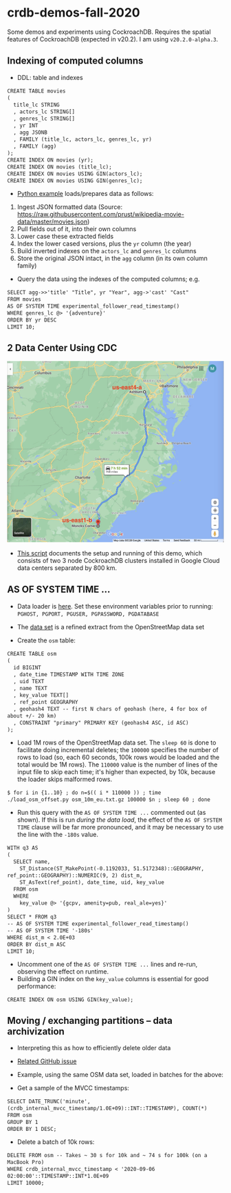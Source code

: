 # crdb-demos-fall-2020

Some demos and experiments using CockroachDB.  Requires the spatial features of CockroachDB (expected in v20.2).
I am using `v20.2.0-alpha.3`.

## Indexing of computed columns

* DDL: table and indexes

```
CREATE TABLE movies
(
  title_lc STRING
  , actors_lc STRING[]
  , genres_lc STRING[]
  , yr INT
  , agg JSONB
  , FAMILY (title_lc, actors_lc, genres_lc, yr)
  , FAMILY (agg)
);
CREATE INDEX ON movies (yr);
CREATE INDEX ON movies (title_lc);
CREATE INDEX ON movies USING GIN(actors_lc);
CREATE INDEX ON movies USING GIN(genres_lc);
```

* [Python example](./computed_columns.py) loads/prepares data as follows:
1. Ingest JSON formatted data (Source: https://raw.githubusercontent.com/prust/wikipedia-movie-data/master/movies.json)
1. Pull fields out of it, into their own columns
1. Lower case these extracted fields
1. Index the lower cased versions, plus the `yr` column (the year)
1. Build inverted indexes on the `actors_lc` and `genres_lc` columns
1. Store the original JSON intact, in the `agg` column (in its own column family)

* Query the data using the indexes of the computed columns; e.g.

```
SELECT agg->>'title' "Title", yr "Year", agg->'cast' "Cast"
FROM movies
AS OF SYSTEM TIME experimental_follower_read_timestamp()
WHERE genres_lc @> '{adventure}'
ORDER BY yr DESC
LIMIT 10;
```

## 2 Data Center Using CDC

![2 DC map](./2-DC-locations-map.jpg)

* [This script](./roachprod_3_gcp.sh) documents the setup and running of this demo, which consists of two 3 node CockroachDB
clusters installed in Google Cloud data centers separated by 800 km.

## AS OF SYSTEM TIME ...

* Data loader is [here](./load_osm_offset.py). Set these environment variables prior to running: `PGHOST, PGPORT, PGUSER, PGPASSWORD, PGDATABASE`
* The [data set](https://storage.googleapis.com/crl-goddard-gis/osm_10m_eu.txt.gz) is a refined extract from the OpenStreetMap data set

* Create the `osm` table:

```
CREATE TABLE osm
(
  id BIGINT
  , date_time TIMESTAMP WITH TIME ZONE
  , uid TEXT
  , name TEXT
  , key_value TEXT[]
  , ref_point GEOGRAPHY
  , geohash4 TEXT -- first N chars of geohash (here, 4 for box of about +/- 20 km)
  , CONSTRAINT "primary" PRIMARY KEY (geohash4 ASC, id ASC)
);
```

* Load 1M rows of the OpenStreetMap data set.  The `sleep 60` is done to facilitate doing incremental deletes; the `100000` specifies the number
of rows to load (so, each 60 seconds, 100k rows would be loaded and the total would be 1M rows).  The `110000` value is the number of lines of
the input file to skip each time; it's higher than expected, by 10k, because the loader skips malformed rows.


```
$ for i in {1..10} ; do n=$(( i * 110000 )) ; time ./load_osm_offset.py osm_10m_eu.txt.gz 100000 $n ; sleep 60 ; done
```

* Run this query with the `AS OF SYSTEM TIME ...` commented out (as shown).  If this is run *during the data load*, the effect
of the `AS OF SYSTEM TIME` clause will be far more pronounced, and it may be necessary to use the line with the `-180s` value.

```
WITH q3 AS
(
  SELECT name,
    ST_Distance(ST_MakePoint(-0.1192033, 51.5172348)::GEOGRAPHY, ref_point::GEOGRAPHY)::NUMERIC(9, 2) dist_m,
    ST_AsText(ref_point), date_time, uid, key_value
  FROM osm
  WHERE
    key_value @> '{gcpv, amenity=pub, real_ale=yes}'
)
SELECT * FROM q3
-- AS OF SYSTEM TIME experimental_follower_read_timestamp()
-- AS OF SYSTEM TIME '-180s'
WHERE dist_m < 2.0E+03
ORDER BY dist_m ASC
LIMIT 10;
```

* Uncomment one of the `AS OF SYSTEM TIME ...` lines and re-run, observing the effect on runtime.
* Building a GIN index on the `key_value` columns is essential for good performance:
```
CREATE INDEX ON osm USING GIN(key_value);
```

## Moving / exchanging partitions – data archivization

* Interpreting this as how to efficiently delete older data 
* [Related GitHub issue](https://github.com/cockroachdb/docs/issues/5647)
* Example, using the same OSM data set, loaded in batches for the above:

* Get a sample of the MVCC timestamps:
```
SELECT DATE_TRUNC('minute', (crdb_internal_mvcc_timestamp/1.0E+09)::INT::TIMESTAMP), COUNT(*)
FROM osm
GROUP BY 1
ORDER BY 1 DESC;
```

* Delete a batch of 10k rows:
```
DELETE FROM osm -- Takes ~ 30 s for 10k and ~ 74 s for 100k (on a MacBook Pro)
WHERE crdb_internal_mvcc_timestamp < '2020-09-06 02:00:00'::TIMESTAMP::INT*1.0E+09
LIMIT 10000;
```


